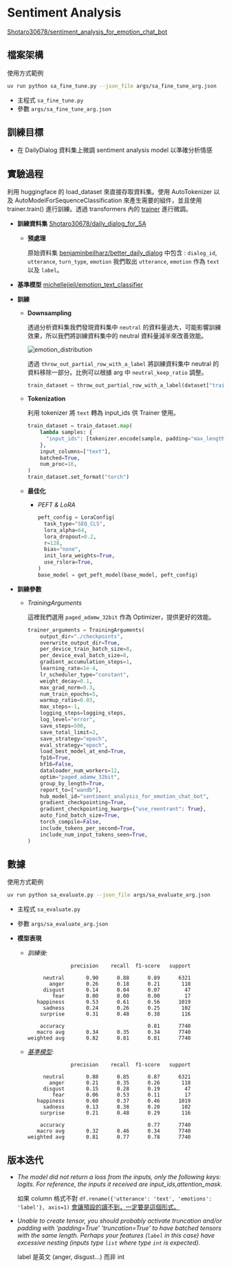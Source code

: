 # Sentiment Analysis

[Shotaro30678/sentiment_analysis_for_emotion_chat_bot](https://huggingface.co/Shotaro30678/sentiment_analysis_for_emotion_chat_bot
)
## 檔案架構

使用方式範例

```bash
uv run python sa_fine_tune.py --json_file args/sa_fine_tune_arg.json
```

- 主程式 `sa_fine_tune.py`
- 參數 `args/sa_fine_tune_arg.json`

## 訓練目標

- 在 DailyDialog 資料集上微調 sentiment analysis model 以準確分析情感

## 實驗過程

  利用 huggingface 的 load_dataset 來直接存取資料集。使用 AutoTokenizer 以及 AutoModelForSequenceClassification 來產生需要的組件，並且使用 trainer.train() 進行訓練。透過 transformers 內的 [trainer](https://huggingface.co/docs/transformers/main/en/main_classes/trainer) 進行微調。

  - **訓練資料集** [Shotaro30678/daily_dialog_for_SA](https://huggingface.co/datasets/Shotaro30678/daily_dialog_for_SA)

    - **預處理**
  
		原始資料集 [benjaminbeilharz/better_daily_dialog](https://huggingface.co/datasets/benjaminbeilharz/better_daily_dialog) 中包含 : `dialog_id`, `utterance`, `turn_type`, `emotion`
		我們取出 `utterance`, `emotion` 作為 `text` 以及 `label`。

  - **基準模型** [michellejieli/emotion_text_classifier](https://huggingface.co/michellejieli/emotion_text_classifier) 

  - **訓練**
    - **Downsampling**
      
      透過分析資料集我們發現資料集中 `neutral` 的資料量過大，可能影響訓練效果，所以我們將訓練資料集中的 neutral 資料量減半來改善效能。

		![emotion_distribution](https://github.com/user-attachments/assets/77fcd647-d524-4181-82fe-131e461a0e86)


      透過 `throw_out_partial_row_with_a_label` 將訓練資料集中 neutral 的資料移除一部分。比例可以根據 arg 中 `neutral_keep_ratio` 調整。

	  ```python
	  train_dataset = throw_out_partial_row_with_a_label(dataset["train"], run.config["neutral_keep_ratio"], 0)
	  ```


    - **Tokenization**
  
      利用 tokenizer 將 `text` 轉為 input_ids 供 Trainer 使用。

	  ```python
      train_dataset = train_dataset.map(
          lambda samples: {
            "input_ids": [tokenizer.encode(sample, padding="max_length", truncation=True) for sample in samples],
          },
          input_columns=["text"],
          batched=True,
          num_proc=16,
      )
      train_dataset.set_format("torch")
	  ```

    - **最佳化**

      - *PEFT & LoRA*

        ```python
        peft_config = LoraConfig(
          task_type="SEQ_CLS",
          lora_alpha=64,
          lora_dropout=0.2,
          r=128,
          bias="none",
          init_lora_weights=True,
          use_rslora=True,
        )
        base_model = get_peft_model(base_model, peft_config)
        ```

  - **訓練參數**

	  - *TrainingArguments*

		這裡我們選用 `paged_adamw_32bit` 作為 Optimizer，提供更好的效能。

	    ```python
        trainer_arguments = TrainingArguments(
            output_dir="./checkpoints",
            overwrite_output_dir=True,
            per_device_train_batch_size=8,
            per_device_eval_batch_size=8,
            gradient_accumulation_steps=1,
            learning_rate=1e-4,
            lr_scheduler_type="constant",
            weight_decay=0.1,
            max_grad_norm=0.3,
            num_train_epochs=5,
            warmup_ratio=0.03,
            max_steps=-1,
            logging_steps=logging_steps,
            log_level="error",
            save_steps=500,
            save_total_limit=2,
            save_strategy="epoch",
            eval_strategy="epoch",
            load_best_model_at_end=True,
            fp16=True,
            bf16=False,
            dataloader_num_workers=12,
            optim="paged_adamw_32bit",
            group_by_length=True,
            report_to=["wandb"],
            hub_model_id="sentiment_analysis_for_emotion_chat_bot",
            gradient_checkpointing=True,
            gradient_checkpointing_kwargs={"use_reentrant": True},
            auto_find_batch_size=True,
            torch_compile=False,
            include_tokens_per_second=True,
            include_num_input_tokens_seen=True,
        )
	    ```

## 數據
使用方式範例

```bash
uv run python sa_evaluate.py --json_file args/sa_evaluate_arg.json
```

- 主程式 `sa_evaluate.py`
- 參數 `args/sa_evaluate_arg.json`

- **模型表現**
  - *訓練後:*
    ```
                  precision    recall  f1-score   support

         neutral       0.90      0.88      0.89      6321
           anger       0.26      0.18      0.21       118
         disgust       0.14      0.04      0.07        47
            fear       0.00      0.00      0.00        17
       happiness       0.53      0.61      0.56      1019
         sadness       0.24      0.26      0.25       102
        surprise       0.31      0.48      0.38       116

        accuracy                           0.81      7740
       macro avg       0.34      0.35      0.34      7740
    weighted avg       0.82      0.81      0.81      7740
    ```
  - *[基準模型](https://huggingface.co/michellejieli/emotion_text_classifier):*
    ```
                  precision    recall  f1-score   support

         neutral       0.88      0.85      0.87      6321
           anger       0.21      0.35      0.26       118
         disgust       0.15      0.28      0.19        47
            fear       0.06      0.53      0.11        17
       happiness       0.60      0.37      0.46      1019
         sadness       0.13      0.38      0.20       102
        surprise       0.21      0.48      0.29       116

        accuracy                           0.77      7740
       macro avg       0.32      0.46      0.34      7740
    weighted avg       0.81      0.77      0.78      7740
    ```


## 版本迭代

- *The model did not return a loss from the inputs, only the following keys: logits. For reference, the inputs it received are input_ids,attention_mask.*


    如果 column 格式不對 `df.rename({'utterance': 'text', 'emotions': 'label'}, axis=1)` [會讓預設的讀不到，一定要是這個形式。](https://discuss.huggingface.co/t/the-model-did-not-return-a-loss-from-the-inputs-only-the-following-keys-logits-for-reference-the-inputs-it-received-are-input-values/25420/13)

- *Unable to create tensor, you should probably activate truncation and/or padding with 'padding=True' 'truncation=True' to have batched tensors with the same length. Perhaps your features (``label`` in this case) have excessive nesting (inputs type ``list`` where type ``int`` is expected).*
   
    label 是英文 (anger, disgust...) 而非 int

